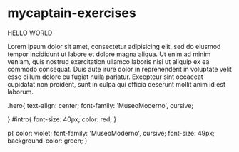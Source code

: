 # mycaptain-exercises

<!DOCTYPE html>
<html>
<head>
	<title>basics with css</title>
	<link rel="stylesheet" type="text/css" href="style.css">
<div class="hero" id="intro">HELLO WORLD</div>
</head>
<link href="https://fonts.googleapis.com/css2?family=MuseoModerno:wght@500&display=swap" rel="stylesheet">
<body>
	<p>
		Lorem ipsum dolor sit amet, consectetur adipisicing elit, sed do eiusmod
		tempor incididunt ut labore et dolore magna aliqua. Ut enim ad minim veniam,
		quis nostrud exercitation ullamco laboris nisi ut aliquip ex ea commodo
		consequat. Duis aute irure dolor in reprehenderit in voluptate velit esse
		cillum dolore eu fugiat nulla pariatur. Excepteur sint occaecat cupidatat non
		proident, sunt in culpa qui officia deserunt mollit anim id est laborum.
	</p>

</body>
</html>


.hero{
	text-align: center;
	font-family: 'MuseoModerno', cursive;

}
#intro{
	font-size: 40px;
	color: red;
}





p{
	color: violet;
     font-family: 'MuseoModerno', cursive;
    font-size: 49px;
    background-color: green;
}
